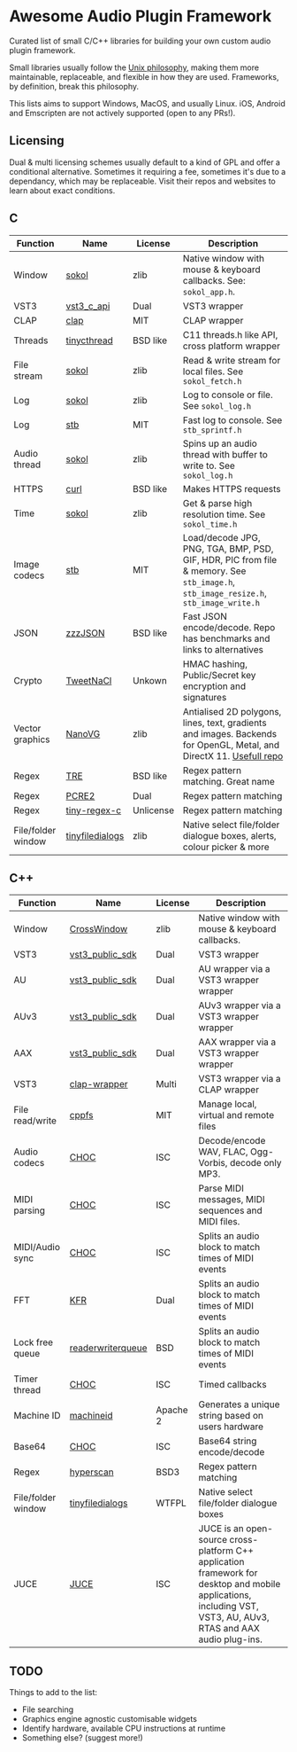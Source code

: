 # Awesome Audio Plugin Framework

Curated list of small C/C++ libraries for building your own custom audio plugin framework.

Small libraries usually follow the [Unix philosophy](https://en.wikipedia.org/wiki/Unix_philosophy#Do_One_Thing_and_Do_It_Well), making them more maintainable, replaceable, and flexible in how they are used. Frameworks, by definition, break this philosophy.

This lists aims to support Windows, MacOS, and usually Linux. iOS, Android and Emscripten are not actively supported (open to any PRs!).

## Licensing

Dual & multi licensing schemes usually default to a kind of GPL and offer a conditional alternative. Sometimes it requiring a fee, sometimes it's due to a dependancy, which may be replaceable. Visit their repos and websites to learn about exact conditions.

## C

| Function           | Name                                                                 | License   | Description                                                                                                                                                    |
| ------------------ | -------------------------------------------------------------------- | --------- | -------------------------------------------------------------------------------------------------------------------------------------------------------------- |
| Window             | [sokol](https://github.com/floooh/sokol)                             | zlib      | Native window with mouse & keyboard callbacks. See: `sokol_app.h`.                                                                                             |
| VST3               | [vst3_c_api](https://github.com/steinbergmedia/vst3_c_api)           | Dual      | VST3 wrapper                                                                                                                                                   |
| CLAP               | [clap](https://github.com/free-audio/clap)                           | MIT       | CLAP wrapper                                                                                                                                                   |
| Threads            | [tinycthread](https://github.com/tinycthread/tinycthread)            | BSD like  | C11 threads.h like API, cross platform wrapper                                                                                                                 |
| File stream        | [sokol](https://github.com/floooh/sokol)                             | zlib      | Read & write stream for local files. See `sokol_fetch.h`                                                                                                       |
| Log                | [sokol](https://github.com/floooh/sokol)                             | zlib      | Log to console or file. See `sokol_log.h`                                                                                                                      |
| Log                | [stb](https://github.com/nothings/stb)                               | MIT       | Fast log to console. See `stb_sprintf.h`                                                                                                                       |
| Audio thread       | [sokol](https://github.com/floooh/sokol)                             | zlib      | Spins up an audio thread with buffer to write to. See `sokol_log.h`                                                                                            |
| HTTPS              | [curl](https://github.com/curl/curl)                                 | BSD like  | Makes HTTPS requests                                                                                                                                           |
| Time               | [sokol](https://github.com/floooh/sokol)                             | zlib      | Get & parse high resolution time. See `sokol_time.h`                                                                                                           |
| Image codecs       | [stb](https://github.com/nothings/stb)                               | MIT       | Load/decode JPG, PNG, TGA, BMP, PSD, GIF, HDR, PIC from file & memory. See `stb_image.h`, `stb_image_resize.h`, `stb_image_write.h`                            |
| JSON               | [zzzJSON](https://github.com/dacez/zzzjson)                          | BSD like  | Fast JSON encode/decode. Repo has benchmarks and links to alternatives                                                                                         |
| Crypto             | [TweetNaCl](https://tweetnacl.cr.yp.to/software.html)                | Unkown    | HMAC hashing, Public/Secret key encryption and signatures                                                                                                      |
| Vector graphics    | [NanoVG](https://github.com/memononen/nanovg)                        | zlib      | Antialised 2D polygons, lines, text, gradients and images. Backends for OpenGL, Metal, and DirectX 11. [Usefull repo](https://github.com/Tremus/nanovg_compat) |
| Regex              | [TRE](https://github.com/laurikari/tre)                              | BSD like  | Regex pattern matching. Great name                                                                                                                             |
| Regex              | [PCRE2](https://github.com/PCRE2Project/pcre2)                       | Dual      | Regex pattern matching                                                                                                                                         |
| Regex              | [tiny-regex-c](https://github.com/kokke/tiny-regex-c)                | Unlicense | Regex pattern matching                                                                                                                                         |
| File/folder window | [tinyfiledialogs](https://sourceforge.net/projects/tinyfiledialogs/) | zlib      | Native select file/folder dialogue boxes, alerts, colour picker & more                                                                                         |

## C++

| Function           | Name                                                                   | License  | Description                                           |
| ------------------ | ---------------------------------------------------------------------- | -------- | ----------------------------------------------------- |
| Window             | [CrossWindow](https://github.com/alaingalvan/CrossWindow)              | zlib     | Native window with mouse & keyboard callbacks.        |
| VST3               | [ vst3_public_sdk](https://github.com/steinbergmedia/vst3_public_sdk)  | Dual     | VST3 wrapper                                          |
| AU                 | [ vst3_public_sdk](https://github.com/steinbergmedia/vst3_public_sdk)  | Dual     | AU wrapper via a VST3 wrapper wrapper                 |
| AUv3               | [ vst3_public_sdk](https://github.com/steinbergmedia/vst3_public_sdk)  | Dual     | AUv3 wrapper via a VST3 wrapper wrapper               |
| AAX                | [ vst3_public_sdk](https://github.com/steinbergmedia/vst3_public_sdk)  | Dual     | AAX wrapper via a VST3 wrapper wrapper                |
| VST3               | [clap-wrapper](https://github.com/free-audio/clap-wrapper)             | Multi    | VST3 wrapper via a CLAP wrapper                       |
| File read/write    | [cppfs](https://github.com/cginternals/cppfs)                          | MIT      | Manage local, virtual and remote files                |
| Audio codecs       | [CHOC](https://github.com/Tracktion/choc)                              | ISC      | Decode/encode WAV, FLAC, Ogg-Vorbis, decode only MP3. |
| MIDI parsing       | [CHOC](https://github.com/Tracktion/choc)                              | ISC      | Parse MIDI messages, MIDI sequences and MIDI files.   |
| MIDI/Audio sync    | [CHOC](https://github.com/Tracktion/choc)                              | ISC      | Splits an audio block to match times of MIDI events   |
| FFT                | [KFR](https://github.com/kfrlib/kfr)                                   | Dual     | Splits an audio block to match times of MIDI events   |
| Lock free queue    | [readerwriterqueue](https://github.com/cameron314/readerwriterqueue)   | BSD      | Splits an audio block to match times of MIDI events   |
| Timer thread       | [CHOC](https://github.com/Tracktion/choc)                              | ISC      | Timed callbacks                                       |
| Machine ID         | [machineid](https://github.com/Tarik02/machineid)                      | Apache 2 | Generates a unique string based on users hardware     |
| Base64             | [CHOC](https://github.com/Tracktion/choc)                              | ISC      | Base64 string encode/decode                           |
| Regex              | [hyperscan](https://github.com/intel/hyperscan)                        | BSD3     | Regex pattern matching                                |
| File/folder window | [tinyfiledialogs](https://github.com/samhocevar/portable-file-dialogs) | WTFPL    | Native select file/folder dialogue boxes              |
| JUCE               | [JUCE](https://github.com/juce-framework/JUCE)                         | ISC      | JUCE is an open-source cross-platform C++ application framework for desktop and mobile applications, including VST, VST3, AU, AUv3, RTAS and AAX audio plug-ins.              |

## TODO

Things to add to the list:

-   File searching
-   Graphics engine agnostic customisable widgets
-   Identify hardware, available CPU instructions at runtime
-   Something else? (suggest more!)

